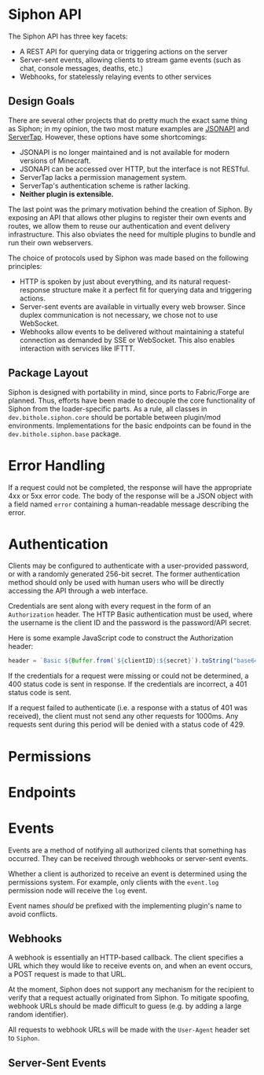 # Siphon API

The Siphon API has three key facets:
* A REST API for querying data or triggering actions on the server
* Server-sent events, allowing clients to stream game events (such as chat, console messages, deaths, etc.)
* Webhooks, for statelessly relaying events to other services

## Design Goals

There are several other projects that do pretty much the exact same thing as Siphon; in my opinion, the two most mature examples are [JSONAPI](https://github.com/alecgorge/jsonapi) and [ServerTap](https://github.com/phybros/servertap). However, these options have some shortcomings:
- JSONAPI is no longer maintained and is not available for modern versions of Minecraft.
- JSONAPI can be accessed over HTTP, but the interface is not RESTful.
- ServerTap lacks a permission management system.
- ServerTap's authentication scheme is rather lacking.
- **Neither plugin is extensible.**

The last point was the primary motivation behind the creation of Siphon. By exposing an API that allows other plugins to register their own events and routes, we allow them to reuse our authentication and event delivery infrastructure. This also obviates the need for multiple plugins to bundle and run their own webservers.

The choice of protocols used by Siphon was made based on the following principles:
- HTTP is spoken by just about everything, and its natural request-response structure make it a perfect fit for querying data and triggering actions.
- Server-sent events are available in virtually every web browser. Since duplex communication is not necessary, we chose not to use WebSocket.
- Webhooks allow events to be delivered without maintaining a stateful connection as demanded by SSE or WebSocket. This also enables interaction with services like IFTTT.

## Package Layout

Siphon is designed with portability in mind, since ports to Fabric/Forge are planned. Thus, efforts have been made to decouple the core functionality of Siphon from the loader-specific parts. As a rule, all classes in `dev.bithole.siphon.core` should be portable between plugin/mod environments. Implementations for the basic endpoints can be found in the `dev.bithole.siphon.base` package.

# Error Handling

If a request could not be completed, the response will have the appropriate 4xx or 5xx error code. The body of the response will be a JSON object with a field named `error` containing a human-readable message describing the error.

# Authentication

Clients may be configured to authenticate with a user-provided password, or with a randomly generated 256-bit secret. The former authentication method should only be used with human users who will be directly accessing the API through a web interface.

Credentials are sent along with every request in the form of an `Authorization` header. The HTTP Basic authentication must be used, where the username is the client ID and the password is the password/API secret.

Here is some example JavaScript code to construct the Authorization header:

```js
header = `Basic ${Buffer.from(`${clientID}:${secret}`).toString("base64")}`;
```

If the credentials for a request were missing or could not be determined, a 400 status code is sent in response. If the credentials are incorrect, a 401 status code is sent.

If a request failed to authenticate (i.e. a response with a status of 401 was received), the client must not send any other requests for 1000ms. Any requests sent during this period will be denied with a status code of 429.

# Permissions

# Endpoints

# Events

Events are a method of notifying all authorized cilents that something has occurred. They can be received through webhooks or server-sent events.

Whether a client is authorized to receive an event is determined using the permissions system. For example, only clients with the `event.log` permission node will receive the `log` event.

Event names *should* be prefixed with the implementing plugin's name to avoid conflicts.

## Webhooks

A webhook is essentially an HTTP-based callback. The client specifies a URL which they would like to receive events on, and when an event occurs, a POST request is made to that URL.

At the moment, Siphon does not support any mechanism for the recipient to verify that a request actually originated from Siphon. To mitigate spoofing, webhook URLs should be made difficult to guess (e.g. by adding a large random identifier).

All requests to webhook URLs will be made with the `User-Agent` header set to `Siphon`.

## Server-Sent Events
